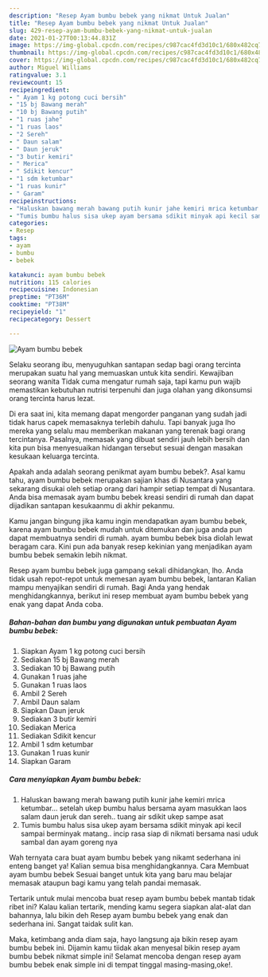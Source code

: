 ```yaml
---
description: "Resep Ayam bumbu bebek yang nikmat Untuk Jualan"
title: "Resep Ayam bumbu bebek yang nikmat Untuk Jualan"
slug: 429-resep-ayam-bumbu-bebek-yang-nikmat-untuk-jualan
date: 2021-01-27T00:13:44.831Z
image: https://img-global.cpcdn.com/recipes/c987cac4fd3d10c1/680x482cq70/ayam-bumbu-bebek-foto-resep-utama.jpg
thumbnail: https://img-global.cpcdn.com/recipes/c987cac4fd3d10c1/680x482cq70/ayam-bumbu-bebek-foto-resep-utama.jpg
cover: https://img-global.cpcdn.com/recipes/c987cac4fd3d10c1/680x482cq70/ayam-bumbu-bebek-foto-resep-utama.jpg
author: Miguel Williams
ratingvalue: 3.1
reviewcount: 15
recipeingredient:
- " Ayam 1 kg potong cuci bersih"
- "15 bj Bawang merah"
- "10 bj Bawang putih"
- "1 ruas jahe"
- "1 ruas laos"
- "2 Sereh"
- " Daun salam"
- " Daun jeruk"
- "3 butir kemiri"
- " Merica"
- " Sdikit kencur"
- "1 sdm ketumbar"
- "1 ruas kunir"
- " Garam"
recipeinstructions:
- "Haluskan bawang merah bawang putih kunir jahe kemiri mrica ketumbar... setelah ukep bumbu halus bersama ayam masukkan laos salam daun jeruk dan sereh.. tuang air sdikit ukep sampe asat"
- "Tumis bumbu halus sisa ukep ayam bersama sdikit minyak api kecil sampai berminyak matang.. incip rasa siap di nikmati bersama nasi uduk sambal dan ayam goreng nya"
categories:
- Resep
tags:
- ayam
- bumbu
- bebek

katakunci: ayam bumbu bebek 
nutrition: 115 calories
recipecuisine: Indonesian
preptime: "PT36M"
cooktime: "PT38M"
recipeyield: "1"
recipecategory: Dessert

---
```



![Ayam bumbu bebek](https://img-global.cpcdn.com/recipes/c987cac4fd3d10c1/680x482cq70/ayam-bumbu-bebek-foto-resep-utama.jpg)

Selaku seorang ibu, menyuguhkan santapan sedap bagi orang tercinta merupakan suatu hal yang memuaskan untuk kita sendiri. Kewajiban seorang  wanita Tidak cuma mengatur rumah saja, tapi kamu pun wajib memastikan kebutuhan nutrisi terpenuhi dan juga olahan yang dikonsumsi orang tercinta harus lezat.

Di era  saat ini, kita memang dapat mengorder panganan yang sudah jadi tidak harus capek memasaknya terlebih dahulu. Tapi banyak juga lho mereka yang selalu mau memberikan makanan yang terenak bagi orang tercintanya. Pasalnya, memasak yang dibuat sendiri jauh lebih bersih dan kita pun bisa menyesuaikan hidangan tersebut sesuai dengan masakan kesukaan keluarga tercinta. 



Apakah anda adalah seorang penikmat ayam bumbu bebek?. Asal kamu tahu, ayam bumbu bebek merupakan sajian khas di Nusantara yang sekarang disukai oleh setiap orang dari hampir setiap tempat di Nusantara. Anda bisa memasak ayam bumbu bebek kreasi sendiri di rumah dan dapat dijadikan santapan kesukaanmu di akhir pekanmu.

Kamu jangan bingung jika kamu ingin mendapatkan ayam bumbu bebek, karena ayam bumbu bebek mudah untuk ditemukan dan juga anda pun dapat membuatnya sendiri di rumah. ayam bumbu bebek bisa diolah lewat beragam cara. Kini pun ada banyak resep kekinian yang menjadikan ayam bumbu bebek semakin lebih nikmat.

Resep ayam bumbu bebek juga gampang sekali dihidangkan, lho. Anda tidak usah repot-repot untuk memesan ayam bumbu bebek, lantaran Kalian mampu menyajikan sendiri di rumah. Bagi Anda yang hendak menghidangkannya, berikut ini resep membuat ayam bumbu bebek yang enak yang dapat Anda coba.

<!--inarticleads1-->

##### Bahan-bahan dan bumbu yang digunakan untuk pembuatan Ayam bumbu bebek:

1. Siapkan  Ayam 1 kg potong cuci bersih
1. Sediakan 15 bj Bawang merah
1. Sediakan 10 bj Bawang putih
1. Gunakan 1 ruas jahe
1. Gunakan 1 ruas laos
1. Ambil 2 Sereh
1. Ambil  Daun salam
1. Siapkan  Daun jeruk
1. Sediakan 3 butir kemiri
1. Sediakan  Merica
1. Sediakan  Sdikit kencur
1. Ambil 1 sdm ketumbar
1. Gunakan 1 ruas kunir
1. Siapkan  Garam




<!--inarticleads2-->

##### Cara menyiapkan Ayam bumbu bebek:

1. Haluskan bawang merah bawang putih kunir jahe kemiri mrica ketumbar... setelah ukep bumbu halus bersama ayam masukkan laos salam daun jeruk dan sereh.. tuang air sdikit ukep sampe asat
1. Tumis bumbu halus sisa ukep ayam bersama sdikit minyak api kecil sampai berminyak matang.. incip rasa siap di nikmati bersama nasi uduk sambal dan ayam goreng nya




Wah ternyata cara buat ayam bumbu bebek yang nikamt sederhana ini enteng banget ya! Kalian semua bisa menghidangkannya. Cara Membuat ayam bumbu bebek Sesuai banget untuk kita yang baru mau belajar memasak ataupun bagi kamu yang telah pandai memasak.

Tertarik untuk mulai mencoba buat resep ayam bumbu bebek mantab tidak ribet ini? Kalau kalian tertarik, mending kamu segera siapkan alat-alat dan bahannya, lalu bikin deh Resep ayam bumbu bebek yang enak dan sederhana ini. Sangat taidak sulit kan. 

Maka, ketimbang anda diam saja, hayo langsung aja bikin resep ayam bumbu bebek ini. Dijamin kamu tiidak akan menyesal bikin resep ayam bumbu bebek nikmat simple ini! Selamat mencoba dengan resep ayam bumbu bebek enak simple ini di tempat tinggal masing-masing,oke!.


